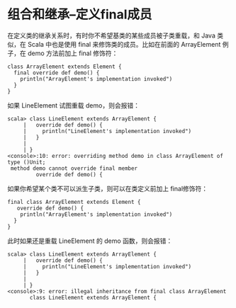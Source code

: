 # 组合和继承–定义final成员 #
在定义类的继承关系时，有时你不希望基类的某些成员被子类重载，和 Java 类似，在 Scala 中也是使用 final 来修饰类的成员。比如在前面的 ArrayElement 例子，在 demo 方法前加上 final 修饰符：

```
class ArrayElement extends Element { 
  final override def demo() { 
    println("ArrayElement's implementation invoked") 
  } 
} 
```

如果 LineElement 试图重载 demo，则会报错：

```
scala> class LineElement extends ArrayElement { 
     |   override def demo() { 
     |     println("LineElement's implementation invoked")
     |   }
     | 
     | } 
<console>:10: error: overriding method demo in class ArrayElement of type ()Unit;
 method demo cannot override final member
         override def demo() { 
```

如果你希望某个类不可以派生子类，则可以在类定义前加上 final修饰符：

```
final class ArrayElement extends Element { 
   override def demo() { 
    println("ArrayElement's implementation invoked") 
  } 
} 
```

此时如果还是重载 LineElement 的 demo 函数，则会报错：

```
scala> class LineElement extends ArrayElement { 
     |   override def demo() { 
     |     println("LineElement's implementation invoked")
     |   }
     | 
     | } 
<console>:9: error: illegal inheritance from final class ArrayElement
       class LineElement extends ArrayElement { 
```

